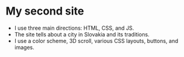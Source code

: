 # My second site

- I use three main directions: HTML, CSS, and JS.
- The site tells about a city in Slovakia and its traditions.
- I use a color scheme, 3D scroll, various CSS layouts, buttons, and images.
